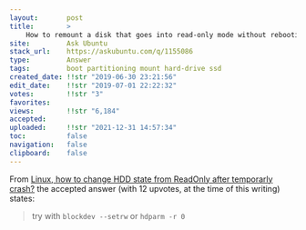 ```yaml
---
layout:       post
title:        >
    How to remount a disk that goes into read-only mode without rebooting?
site:         Ask Ubuntu
stack_url:    https://askubuntu.com/q/1155086
type:         Answer
tags:         boot partitioning mount hard-drive ssd
created_date: !!str "2019-06-30 23:21:56"
edit_date:    !!str "2019-07-01 22:22:32"
votes:        !!str "3"
favorites:    
views:        !!str "6,184"
accepted:     
uploaded:     !!str "2021-12-31 14:57:34"
toc:          false
navigation:   false
clipboard:    false
---
```


From [Linux, how to change HDD state from ReadOnly after temporarly crash?](https://unix.stackexchange.com/questions/74090/linux-how-to-change-hdd-state-from-readonly-after-temporarly-crash) the accepted answer (with 12 upvotes, at the time of this writing) states:

> try with `blockdev --setrw` or `hdparm -r 0`  
